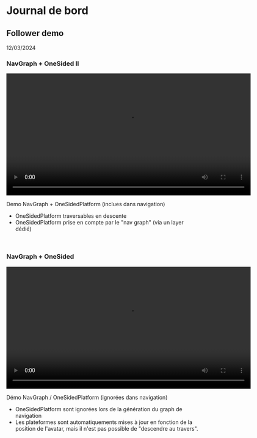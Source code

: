 # Journal de bord

## Follower demo
12/03/2024

### NavGraph + OneSided II
<video src="assets/Demo-NavGraph+OneSidedPlatform-2.mp4" controls width="640"></video>

Demo NavGraph + OneSidedPlatform (inclues dans navigation)
- OneSidedPlatform traversables en descente
- OneSidedPlatform prise en compte par le "nav graph" (via un layer dédié)

<br>

### NavGraph + OneSided
<video src="assets/Follower-Demo.mp4" controls width="640"></video>

Démo NavGraph / OneSidedPlatform (ignorées dans navigation)
- OneSidedPlatform sont ignorées lors de la génération du graph de navigation
- Les plateformes sont automatiquements mises à jour en fonction de la position 
  de l'avatar, mais il n'est pas possible de "descendre au travers".
